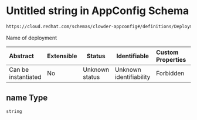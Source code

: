 # Untitled string in AppConfig Schema

```txt
https://cloud.redhat.com/schemas/clowder-appconfig#/definitions/DeploymentMetadata/properties/name
```

Name of deployment


| Abstract            | Extensible | Status         | Identifiable            | Custom Properties | Additional Properties | Access Restrictions | Defined In                                                    |
| :------------------ | ---------- | -------------- | ----------------------- | :---------------- | --------------------- | ------------------- | ------------------------------------------------------------- |
| Can be instantiated | No         | Unknown status | Unknown identifiability | Forbidden         | Allowed               | none                | [schema.json\*](../../out/schema.json "open original schema") |

## name Type

`string`
